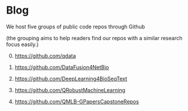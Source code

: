 # Blog

We host five groups of public code repos through Github

(the grouping aims to help readers find our repos with a similar research focus easily.)

0. https://github.com/qdata

1. https://github.com/DataFusion4NetBio

2. https://github.com/DeepLearning4BioSeqText

3. https://github.com/QRobustMachineLearning

4. https://github.com/QMLB-GPapersCapstoneRepos
